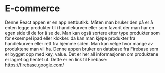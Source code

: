 # E-commerce

Denne React appen er en app nettbutikk. 
Måten man bruker den på er å enten legge produkter til i handlekurven eller som favorit der man har en egen side til de for å se de. Man kan også sortere etter type produkter som for eksempel ipad eller klokker.
da kan man kjøpe produkter fra handlekurven eller rett fra hjemme siden. Man kan velge hvor mange av produktene man vil ha.
Denne appen bruker en database fra Firebase som er bygget opp med key, value. Det er her all informasjonen om produktene er lagret og hentet ut. Dette er en link til Firebase: https://firebase.google.com/
